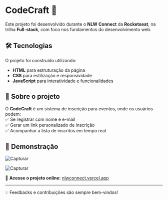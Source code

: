 # CodeCraft 🚀  

Este projeto foi desenvolvido durante o **NLW Connect** da **Rocketseat**, na trilha **Full-stack**, com foco nos fundamentos do desenvolvimento web.  

## 🛠 Tecnologias  

O projeto foi construído utilizando:  
- **HTML** para estruturação da página  
- **CSS** para estilização e responsividade  
- **JavaScript** para interatividade e funcionalidades  

## 📌 Sobre o projeto  

O **CodeCraft** é um sistema de inscrição para eventos, onde os usuários podem:  
✅ Se registrar com nome e e-mail  
✅ Gerar um link personalizado de inscrição  
✅ Acompanhar a lista de inscritos em tempo real  

## 🚀 Demonstração  

![Capturar](https://github.com/user-attachments/assets/079bc31f-cf1a-49c7-bde0-4ac5b0f40a5b)


![Capturar](https://github.com/user-attachments/assets/c75250ea-6bcc-4d5b-aa33-eea1167977e3)


🔗 **Acesse o projeto online:** [nlwconnect.vercel.app](https://nlwconnect.vercel.app)  

---  

💡 Feedbacks e contribuições são sempre bem-vindos!  

